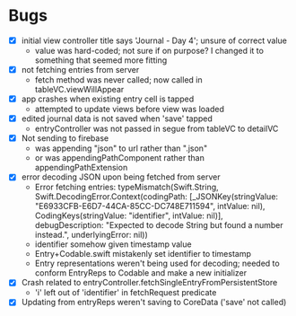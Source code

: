#  Bugs

- [x] initial view controller title says 'Journal - Day 4'; unsure of correct value
    - value was hard-coded; not sure if on purpose? I changed it to something that seemed more fitting
- [x] not fetching entries from server
    - fetch method was never called; now called in tableVC.viewWillAppear
- [x] app crashes when existing entry cell is tapped
    - attempted to update views before view was loaded
- [x] edited journal data is not saved when 'save' tapped
    - entryController was not passed in segue from tableVC to detailVC
- [x] Not sending to firebase
    - was appending "json" to url rather than ".json"
    - or was appendingPathComponent rather than appendingPathExtension
- [x] error decoding JSON upon being fetched from server 
    -  Error fetching entries: typeMismatch(Swift.String, Swift.DecodingError.Context(codingPath: [_JSONKey(stringValue: "E6933CFB-E6D7-44CA-85CC-DC748E711594", intValue: nil), CodingKeys(stringValue: "identifier", intValue: nil)], debugDescription: "Expected to decode String but found a number instead.", underlyingError: nil))
    - identifier somehow given timestamp value
    - Entry+Codable.swift mistakenly set identifier to timestamp
    - Entry representations weren't being used for decoding; needed to conform EntryReps to Codable and make a new initializer
- [x] Crash related to entryController.fetchSingleEntryFromPersistentStore
    - 'i' left out of 'identifier' in fetchRequest predicate 
- [x] Updating from entryReps weren't saving to CoreData ('save' not called)
